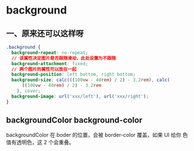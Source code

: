# background

## 一、原来还可以这样呀

```css
.background {
  background-repeat: no-repeat;
  // 该属性决定图片是否跟随滑动，此处设置为不跟随
  background-attachment: fixed;
  // 两个图片的属性可以放在一起
  background-position: left bottom, right bottom;
  background-size: calc(((100vw - 40rem) / 2) - 3.2rem), calc(
      ((100vw - 40rem) / 2) - 3.2rem
    ), cover;
  background-image: url('xxx/left'), url('xxx/right');
}
```

## backgroundColor background-color

backgroundColor 在 boder 的位置，会被 border-color 覆盖，如果 UI 给你 色值有透明色，这 2 个会重叠。
